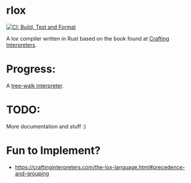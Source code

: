 # rlox
[![CI: Build, Test and Format](https://github.com/ID-UNCLEAR/rlox/actions/workflows/ci.yml/badge.svg)](https://github.com/ID-UNCLEAR/rlox/actions/workflows/ci.yml)

A lox compiler written in Rust based on the book found at [Crafting Interpreters](https://craftinginterpreters.com).

# Progress:
A [tree-walk interpreter](https://craftinginterpreters.com/a-tree-walk-interpreter.html).

# TODO:
More documentation and stuff :)


# Fun to Implement?
- https://craftinginterpreters.com/the-lox-language.html#precedence-and-grouping
